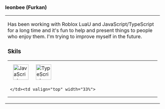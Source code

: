 ### leonbee (Furkan)
<table><tr><td valign="top" width="33%">

Has been working with Roblox LuaU and JavaScript/TypeScript for a long time and it's fun to help and present things to people who enjoy them. I'm trying to improve myself in the future.

### Skils
<table><tr><td valign="top" width="33%">
  
  <div align="left">
<a href="https://www.javascript.com/" target="_blank"><img style="margin: 10px" src="https://profilinator.rishav.dev/skills-assets/javascript-original.svg" alt="JavaScript" height="50" /></a>  
<a href="https://www.typescriptlang.org/" target="_blank"><img style="margin: 10px" src="https://profilinator.rishav.dev/skills-assets/typescript-original.svg" alt="TypeScript" height="50" /></a>  

    </td><td valign="top" width="33%">
